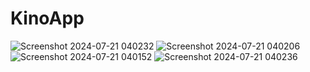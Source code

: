 # KinoApp
![Screenshot 2024-07-21 040232](https://github.com/user-attachments/assets/5666fafc-6d43-4f8c-8c33-499cf28f5ea6)
![Screenshot 2024-07-21 040206](https://github.com/user-attachments/assets/50cf43cd-8209-4e20-b477-68e73a4a0047)
![Screenshot 2024-07-21 040152](https://github.com/user-attachments/assets/dd4a60b4-e3c6-422d-8069-ae6f26f81bba)
![Screenshot 2024-07-21 040236](https://github.com/user-attachments/assets/c3952e48-77dc-402e-a5c0-cf652d427e94)

